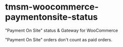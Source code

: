 # tmsm-woocommerce-paymentonsite-status
"Payment On Site" status & Gateway for WooCommerce

"Payment On Site" orders don't count as paid orders.